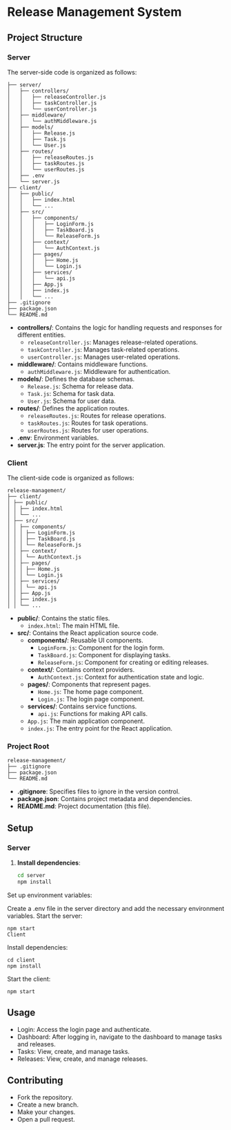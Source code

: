 # Release Management System

## Project Structure

### Server

The server-side code is organized as follows:

```release-management/
├── server/
│   ├── controllers/
│   │   ├── releaseController.js
│   │   ├── taskController.js
│   │   └── userController.js
│   ├── middleware/
│   │   └── authMiddleware.js
│   ├── models/
│   │   ├── Release.js
│   │   ├── Task.js
│   │   └── User.js
│   ├── routes/
│   │   ├── releaseRoutes.js
│   │   ├── taskRoutes.js
│   │   └── userRoutes.js
│   ├── .env
│   └── server.js
├── client/
│   ├── public/
│   │   ├── index.html
│   │   └── ...
│   ├── src/
│   │   ├── components/
│   │   │   ├── LoginForm.js
│   │   │   ├── TaskBoard.js
│   │   │   └── ReleaseForm.js
│   │   ├── context/
│   │   │   └── AuthContext.js
│   │   ├── pages/
│   │   │   ├── Home.js
│   │   │   └── Login.js
│   │   ├── services/
│   │   │   └── api.js
│   │   ├── App.js
│   │   ├── index.js
│   │   └── ...
├── .gitignore
├── package.json
└── README.md
```

- **controllers/**: Contains the logic for handling requests and responses for different entities.
  - `releaseController.js`: Manages release-related operations.
  - `taskController.js`: Manages task-related operations.
  - `userController.js`: Manages user-related operations.
- **middleware/**: Contains middleware functions.
  - `authMiddleware.js`: Middleware for authentication.
- **models/**: Defines the database schemas.
  - `Release.js`: Schema for release data.
  - `Task.js`: Schema for task data.
  - `User.js`: Schema for user data.
- **routes/**: Defines the application routes.
  - `releaseRoutes.js`: Routes for release operations.
  - `taskRoutes.js`: Routes for task operations.
  - `userRoutes.js`: Routes for user operations.
- **.env**: Environment variables.
- **server.js**: The entry point for the server application.

### Client

The client-side code is organized as follows:

```
release-management/
├── client/
│ ├── public/
│ │ ├── index.html
│ │ └── ...
│ ├── src/
│ │ ├── components/
│ │ │ ├── LoginForm.js
│ │ │ ├── TaskBoard.js
│ │ │ └── ReleaseForm.js
│ │ ├── context/
│ │ │ └── AuthContext.js
│ │ ├── pages/
│ │ │ ├── Home.js
│ │ │ └── Login.js
│ │ ├── services/
│ │ │ └── api.js
│ │ ├── App.js
│ │ ├── index.js
│ │ └── ...
```


- **public/**: Contains the static files.
  - `index.html`: The main HTML file.
- **src/**: Contains the React application source code.
  - **components/**: Reusable UI components.
    - `LoginForm.js`: Component for the login form.
    - `TaskBoard.js`: Component for displaying tasks.
    - `ReleaseForm.js`: Component for creating or editing releases.
  - **context/**: Contains context providers.
    - `AuthContext.js`: Context for authentication state and logic.
  - **pages/**: Components that represent pages.
    - `Home.js`: The home page component.
    - `Login.js`: The login page component.
  - **services/**: Contains service functions.
    - `api.js`: Functions for making API calls.
  - `App.js`: The main application component.
  - `index.js`: The entry point for the React application.

### Project Root
```
release-management/
├── .gitignore
├── package.json
└── README.md
```


- **.gitignore**: Specifies files to ignore in the version control.
- **package.json**: Contains project metadata and dependencies.
- **README.md**: Project documentation (this file).

## Setup

### Server

1. **Install dependencies**:
   ```bash
   cd server
   npm install
   ```
  Set up environment variables:

  Create a .env file in the server directory and add the necessary environment variables.
  Start the server:
  ```
  npm start
  Client
  ```
Install dependencies:
```
cd client
npm install
```
Start the client:
```
npm start
```

## Usage
  - Login: Access the login page and authenticate.
  - Dashboard: After logging in, navigate to the dashboard to manage tasks and releases.
  - Tasks: View, create, and manage tasks.
  - Releases: View, create, and manage releases.
## Contributing
  - Fork the repository.
  - Create a new branch.
  - Make your changes.
  - Open a pull request.
